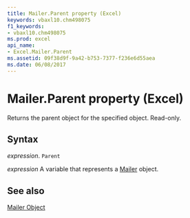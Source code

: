 ```yaml
---
title: Mailer.Parent property (Excel)
keywords: vbaxl10.chm498075
f1_keywords:
- vbaxl10.chm498075
ms.prod: excel
api_name:
- Excel.Mailer.Parent
ms.assetid: 09f38d9f-9a42-b753-7377-f236e6d55aea
ms.date: 06/08/2017
---
```



# Mailer.Parent property (Excel)

Returns the parent object for the specified object. Read-only.


## Syntax

 _expression_. `Parent`

 _expression_ A variable that represents a [Mailer](Excel.Mailer.md) object.


## See also


[Mailer Object](Excel.Mailer.md)

